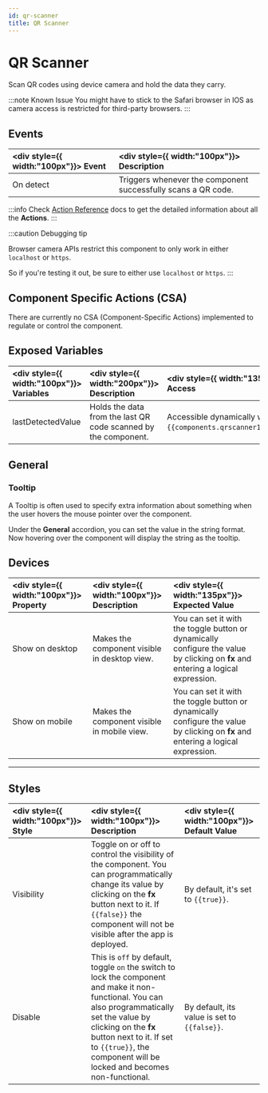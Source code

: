 ```yaml
---
id: qr-scanner
title: QR Scanner
---
```


# QR Scanner

Scan QR codes using device camera and hold the data they carry.

:::note Known Issue
You might have to stick to the Safari browser in IOS as camera access is restricted for third-party browsers.
:::

<div style={{paddingTop:'24px'}}>

## Events

| <div style={{ width:"100px"}}> Event </div> | <div style={{ width:"100px"}}> Description </div>             |
| :------------------------------------------ | :------------------------------------------------------------ |
| On detect                                   | Triggers whenever the component successfully scans a QR code. |

:::info
Check [Action Reference](/docs/3.5.0-LTS/actions/show-alert) docs to get the detailed information about all the **Actions**.
:::

:::caution Debugging tip

Browser camera APIs restrict this component to only work in either `localhost` or `https`.

So if you're testing it out, be sure to either use `localhost` or `https`.
:::

</div>

<div style={{paddingTop:'24px'}}>

## Component Specific Actions (CSA)

There are currently no CSA (Component-Specific Actions) implemented to regulate or control the component.

</div>

<div style={{paddingTop:'24px'}}>

## Exposed Variables

| <div style={{ width:"100px"}}> Variables </div> | <div style={{ width:"200px"}}> Description </div>              | <div style={{ width:"135px"}}> How To Access </div>                                       |
| :---------------------------------------------- | :------------------------------------------------------------- | :---------------------------------------------------------------------------------------- |
| lastDetectedValue                               | Holds the data from the last QR code scanned by the component. | Accessible dynamically with JS (for e.g., `{{components.qrscanner1.lastDetectedValue}}`). |

</div>

<div style={{paddingTop:'24px'}}>

## General

### Tooltip

A Tooltip is often used to specify extra information about something when the user hovers the
mouse pointer over the component.

Under the <b>General</b> accordion, you can set the value in the string format.
Now hovering over the component will display the string as the tooltip.

</div>

<div style={{paddingTop:'24px'}}>

## Devices

| <div style={{ width:"100px"}}> Property </div> | <div style={{ width:"100px"}}> Description </div> | <div style={{ width:"135px"}}> Expected Value </div>                                                                              |
| :--------------------------------------------- | :------------------------------------------------ | :-------------------------------------------------------------------------------------------------------------------------------- |
| Show on desktop                                | Makes the component visible in desktop view.      | You can set it with the toggle button or dynamically configure the value by clicking on **fx** and entering a logical expression. |
| Show on mobile                                 | Makes the component visible in mobile view.       | You can set it with the toggle button or dynamically configure the value by clicking on **fx** and entering a logical expression. |

</div>

<div style={{paddingTop:'24px'}}>

---

## Styles

| <div style={{ width:"100px"}}> Style </div> | <div style={{ width:"100px"}}> Description </div>                                                                                                                                                                                                                          | <div style={{ width:"100px"}}> Default Value </div> |
| :------------------------------------------ | :------------------------------------------------------------------------------------------------------------------------------------------------------------------------------------------------------------------------------------------------------------------------- | :-------------------------------------------------- |
| Visibility                                  | Toggle on or off to control the visibility of the component. You can programmatically change its value by clicking on the **fx** button next to it. If `{{false}}` the component will not be visible after the app is deployed.                                            | By default, it's set to `{{true}}`.                 |
| Disable                                     | This is `off` by default, toggle `on` the switch to lock the component and make it non-functional. You can also programmatically set the value by clicking on the **fx** button next to it. If set to `{{true}}`, the component will be locked and becomes non-functional. | By default, its value is set to `{{false}}`.        |

</div>
